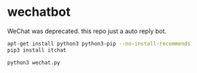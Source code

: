 # wechatbot

WeChat was deprecated. this repo just a auto reply bot.

```bash
apt-get install python3 python3-pip --no-install-recommends
pip3 install itchat

python3 wechat.py
```
